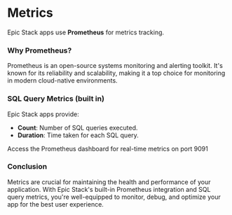 # Metrics

Epic Stack apps use **Prometheus** for metrics tracking.

### Why Prometheus?

Prometheus is an open-source systems monitoring and alerting toolkit. It's known for its reliability and scalability, making it a top choice for monitoring in modern cloud-native environments.

### SQL Query Metrics (built in)

Epic Stack apps provide:
- **Count**: Number of SQL queries executed.
- **Duration**: Time taken for each SQL query.

Access the Prometheus dashboard for real-time metrics on port 9091

### Conclusion
Metrics are crucial for maintaining the health and performance of your application. With Epic Stack's built-in Prometheus integration and SQL query metrics, you're well-equipped to monitor, debug, and optimize your app for the best user experience.